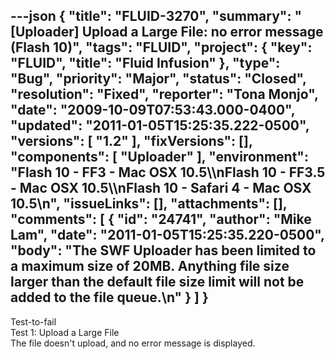 ---json
{
  "title": "FLUID-3270",
  "summary": "[Uploader] Upload a Large File: no error message (Flash 10)",
  "tags": "FLUID",
  "project": {
    "key": "FLUID",
    "title": "Fluid Infusion"
  },
  "type": "Bug",
  "priority": "Major",
  "status": "Closed",
  "resolution": "Fixed",
  "reporter": "Tona Monjo",
  "date": "2009-10-09T07:53:43.000-0400",
  "updated": "2011-01-05T15:25:35.222-0500",
  "versions": [
    "1.2"
  ],
  "fixVersions": [],
  "components": [
    "Uploader"
  ],
  "environment": "Flash 10 - FF3 - Mac OSX 10.5\\\nFlash 10 - FF3.5 - Mac OSX 10.5\\\nFlash 10 - Safari 4 - Mac OSX 10.5\n",
  "issueLinks": [],
  "attachments": [],
  "comments": [
    {
      "id": "24741",
      "author": "Mike Lam",
      "date": "2011-01-05T15:25:35.220-0500",
      "body": "The SWF Uploader has been limited to a maximum size of 20MB.  Anything file size larger than the default file size limit will not be added to the file queue.\n"
    }
  ]
}
---
Test-to-fail\
Test 1: Upload a Large File\
The file doesn't upload, and no error message is displayed.&#x20;

        